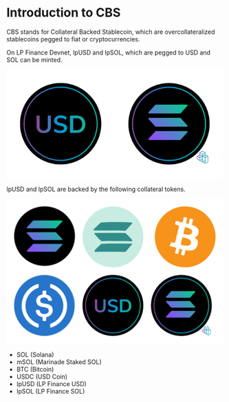 # Introduction to CBS

CBS stands for Collateral Backed Stablecoin, which are overcollateralized stablecoins pegged to fiat or cryptocurrencies.

On LP Finance Devnet, lpUSD and lpSOL, which are pegged to USD and SOL can be minted.

![](<../.gitbook/assets/Untitled Workspace (76).png>)

lpUSD and lpSOL are backed by the following collateral tokens.

![](<../.gitbook/assets/Untitled Workspace (77).png>)

* SOL (Solana)
* mSOL (Marinade Staked SOL)
* BTC (Bitcoin)
* USDC (USD Coin)
* lpUSD (LP Finance USD)
* lpSOL (LP Finance SOL)

